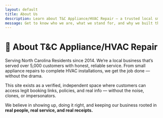 ```yaml
---
layout: default
title: About Us
description: Learn about T&C Appliance/HVAC Repair — a trusted local small business proudly serving our community.
message: Get to know who we are, what we stand for, and why we built this site.
---
```


# 🙌 About T&C Appliance/HVAC Repair

Serving North Carolina Residents since 2014.  We’re a local business that’s served over 5,000 customers with honest, reliable service. From small appliance repairs to complete HVAC installations, we get the job done — without the drama.

This site exists as a verified, independent space where customers can access legit booking links, policies, and real info — without the noise, clones, or impersonators.

We believe in showing up, doing it right, and keeping our business rooted in **real people, real service, and real receipts.**

